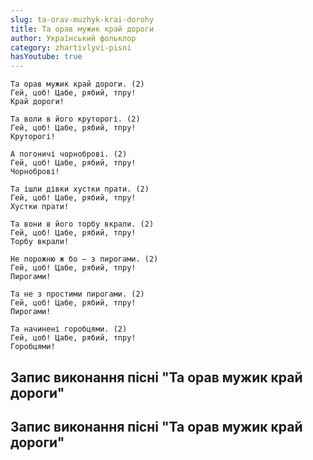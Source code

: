 ```yaml
---
slug: ta-orav-muzhyk-krai-dorohy
title: Та орав мужик край дороги
author: Український фольклор
category: zhartivlyvi-pisni
hasYoutube: true
---
```

```
Та орав мужик край дороги. (2)
Гей, цоб! Цабе, рябий, тпру!
Край дороги!
```

```
Та воли в його круторогі. (2)
Гей, цоб! Цабе, рябий, тпру!
Круторогі!
```

```
А погоничі чорноброві. (2)
Гей, цоб! Цабе, рябий, тпру!
Чорноброві!
```

```
Та ішли дівки хустки прати. (2)
Гей, цоб! Цабе, рябий, тпру!
Хустки прати!
```

```
Та вони в його торбу вкрали. (2)
Гей, цоб! Цабе, рябий, тпру!
Торбу вкрали!
```

```
Не порожню ж бо — з пирогами. (2)
Гей, цоб! Цабе, рябий, тпру!
Пирогами!
```

```
Та не з простими пирогами. (2)
Гей, цоб! Цабе, рябий, тпру!
Пирогами!
```

```
Та начинені горобцями. (2)
Гей, цоб! Цабе, рябий, тпру!
Горобцями!
```

## Запис виконання пісні "Та орав мужик край дороги"

<YoutubeIframe id="8oPLTreGtl4" className="md:w-4/5" />

## Запис виконання пісні "Та орав мужик край дороги"

<YoutubeIframe id="BRZfxR8ATgI" className="md:w-4/5" />
